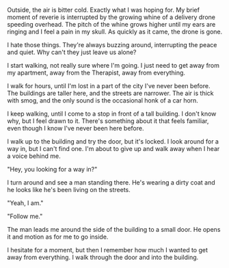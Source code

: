 Outside, the air is bitter cold. Exactly what I was hoping for. My brief moment of reverie is interrupted by the growing whine of a delivery drone speeding overhead. The pitch of the whine grows higher until my ears are ringing and I feel a pain in my skull. As quickly as it came, the drone is gone.

I hate those things. They're always buzzing around, interrupting the peace and quiet. Why can't they just leave us alone?

I start walking, not really sure where I'm going. I just need to get away from my apartment, away from the Therapist, away from everything.

I walk for hours, until I'm lost in a part of the city I've never been before. The buildings are taller here, and the streets are narrower. The air is thick with smog, and the only sound is the occasional honk of a car horn.

I keep walking, until I come to a stop in front of a tall building. I don't know why, but I feel drawn to it. There's something about it that feels familiar, even though I know I've never been here before.

I walk up to the building and try the door, but it's locked. I look around for a way in, but I can't find one. I'm about to give up and walk away when I hear a voice behind me.

"Hey, you looking for a way in?"

I turn around and see a man standing there. He's wearing a dirty coat and he looks like he's been living on the streets.

"Yeah, I am."

"Follow me."

The man leads me around the side of the building to a small door. He opens it and motion as for me to go inside.

I hesitate for a moment, but then I remember how much I wanted to get away from everything. I walk through the door and into the building.